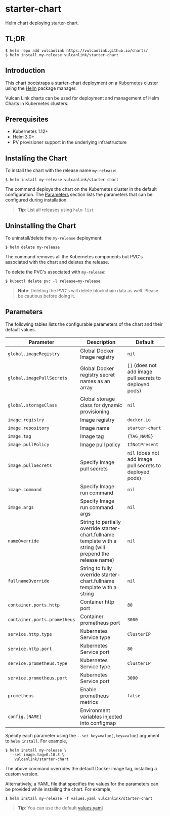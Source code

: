 # starter-chart
Helm chart deploying starter-chart.

## TL;DR

```console
$ helm repo add vulcanlink https://vulcanlink.github.io/charts/
$ helm install my-release vulcanlink/starter-chart
```

## Introduction

This chart bootstraps a starter-chart deployment on a [Kubernetes](http://kubernetes.io) cluster using the [Helm](https://helm.sh) package manager.

Vulcan Link charts can be used for deployment and management of Helm Charts in Kubernetes clusters.

## Prerequisites

- Kubernetes 1.12+
- Helm 3.0+
- PV provisioner support in the underlying infrastructure

## Installing the Chart
To install the chart with the release name `my-release`:

```console
$ helm install my-release vulcanlink/starter-chart
```

The command deploys the chart on the Kubernetes cluster in the default configuration. The [Parameters](#parameters) section lists the parameters that can be configured during installation.

> **Tip**: List all releases using `helm list`

## Uninstalling the Chart

To uninstall/delete the `my-release` deployment:

```console
$ helm delete my-release
```

The command removes all the Kubernetes components but PVC's associated with the chart and deletes the release.

To delete the PVC's associated with `my-release`:

```console
$ kubectl delete pvc -l release=my-release
```

> **Note**: Deleting the PVC's will delete blockchain data as well. Please be cautious before doing it.

## Parameters

The following tables lists the configurable parameters of the chart and their default values.

|                   Parameter                   |                                                                                Description                         |                            Default                            |
|-----------------------------------------------|--------------------------------------------------------------------------------------------------------------------|---------------------------------------------------------------|
| `global.imageRegistry`                        | Global Docker Image registry                                                                                       | `nil`                                                         |
| `global.imagePullSecrets`                     | Global Docker registry secret names as an array                                                                    | `[]` (does not add image pull secrets to deployed pods)       |
| `global.storageClass`                         | Global storage class for dynamic provisioning                                                                      | `nil`                                                         |
| `image.registry`                              | Image registry                                                                                                     | `docker.io`                                                   |
| `image.repository`                            | Image name                                                                                                         | `starter-chart`                                          |
| `image.tag`                                   | Image tag                                                                                                          | `{TAG_NAME}`                                                  |
| `image.pullPolicy`                            | Image pull policy                                                                                                  | `IfNotPresent`                                                |
| `image.pullSecrets`                           | Specify Image pull secrets                                                                                         | `nil` (does not add image pull secrets to deployed pods)      |
| `image.command`                               | Specify Image run command                                                                                          | `nil`                                                    |
| `image.args`                                  | Specify Image run command args                                                                                     | `nil` |                                                      |
| `nameOverride`                                | String to partially override starter-chart.fullname template with a string (will prepend the release name)         | `nil`                                                         |
| `fullnameOverride`                            | String to fully override starter-chart.fullname template with a string   | `nil`       |
| `container.ports.http`                        | Container http port  | `80` |
| `container.ports.prometheus`                  | Container prometheus port  | `3000` |
| `service.http.type`                           | Kubernetes Service type  | `ClusterIP` |
| `service.http.port`                           | Kubernetes Service port  | `80` |
| `service.prometheus.type`                     | Kubernetes Service type  | `ClusterIP` |
| `service.prometheus.port`                     | Kubernetes Service port  | `3000` |
| `prometheus`                                  | Enable prometheus metrics  | `false` |
| `config.[NAME]`                              | Environment variables injected into configmap |  |

Specify each parameter using the `--set key=value[,key=value]` argument to `helm install`. For example,

```console
$ helm install my-release \
  --set image.tag=0.10.3 \
    vulcanlink/starter-chart
```

The above command overrides the default Docker image tag, installing a custom version.

Alternatively, a YAML file that specifies the values for the parameters can be provided while installing the chart. For example,

```console
$ helm install my-release -f values.yaml vulcanlink/starter-chart
```

> **Tip**: You can use the default [values.yaml](values.yaml)